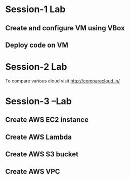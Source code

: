 # Session-1 Lab
## Create and configure VM using VBox
## Deploy code on VM


# Session-2 Lab

To compare various cloud visit
http://comparecloud.in/


# Session-3 –Lab
## Create AWS EC2 instance
## Create AWS Lambda
## Create AWS S3 bucket
## Create AWS VPC
